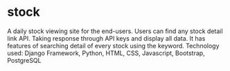 # stock
A daily stock viewing site for the end-users. Users can find any stock detail link API. Taking response through API keys and display all data. It has features of searching detail of every stock using the keyword. 
Technology used:
Django Framework, Python, 
HTML, CSS, Javascript, Bootstrap, PostgreSQL

